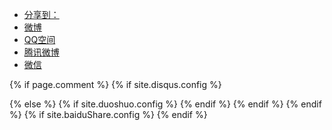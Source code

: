<div class="ds-share" data-thread-key="{{page.id}}" data-title="{{page.title}}" data-images="此处请替换为分享时显示的图片的链接地址" data-content="此处请替换为分享时显示的内容" data-url="{{ site.url }}{{ page.url | remove:'index.html' }}">
    <div class="ds-share-inline">
      <ul  class="ds-share-icons-16">
      	<li data-toggle="ds-share-icons-more"><a class="ds-more" href="javascript:void(0);">分享到：</a></li>
        <li><a class="ds-weibo" href="javascript:void(0);" data-service="weibo">微博</a></li>
        <li><a class="ds-qzone" href="javascript:void(0);" data-service="qzone">QQ空间</a></li>
        <li><a class="ds-qqt" href="javascript:void(0);" data-service="qqt">腾讯微博</a></li>
        <li><a class="ds-wechat" href="javascript:void(0);" data-service="wechat">微信</a></li>
      </ul>
      <div class="ds-share-icons-more">
      </div>
    </div>
 </div>

<section class="comment">

<div class="ds-thread" data-thread-key="{{page.id}}" data-title="{{page.title}}" data-url="{{ site.url }}{{ page.url | remove:'index.html' }}"></div>

{% if page.comment %}
	{% if site.disqus.config %}
	<div id="disqus_thread"></div>
	<script type="text/javascript">
		//disqus
		var disqus_shortname = '{{ site.disqus.id }}';
		(function() {
			var dsq = document.createElement('script'); dsq.type = 'text/javascript'; dsq.async = true;
			dsq.src = 'http://' + disqus_shortname + '.disqus.com/embed.js';
			(document.getElementsByTagName('head')[0] ||
				document.getElementsByTagName('body')[0]).appendChild(dsq);
		})();
	</script>
	{% else %}
		{% if site.duoshuo.config %}
			<script type="text/javascript">
			var duoshuoQuery = {short_name:"{{ site.duoshuo.id }}"};
				(function() {
					var ds = document.createElement('script');
					ds.type = 'text/javascript';ds.async = true;
					//ds.src = (document.location.protocol == 'https:' ? 'https:' : 'http:') + '//static.duoshuo.com/embed.js';
					ds.src='/jscss/embed.js';
					ds.charset = 'UTF-8';
					(document.getElementsByTagName('head')[0]
					 || document.getElementsByTagName('body')[0]).appendChild(ds);
				})();
			</script>
		{% endif %}
	{% endif %}
{% endif %}
{% if site.baiduShare.config %}
	<script>
		window._bd_share_config={"common":{"bdSnsKey":{},"bdText":"","bdMini":"2","bdMiniList":false,"bdPic":"","bdStyle":"1","bdSize":"16"},"share":{},"image":{"viewList":["weixin","douban","tsina","tqq","renren","mail"],"viewText":"分享到：","viewSize":"16"},"selectShare":{"bdContainerClass":null,"bdSelectMiniList":["weixin","douban","tsina","tqq","renren","mail"]}};with(document)0[(getElementsByTagName('head')[0]||body).appendChild(createElement('script')).src='http://bdimg.share.baidu.com/static/api/js/share.js?v=89860593.js?cdnversion='+~(-new Date()/36e5)];
	</script>
{% endif %}








